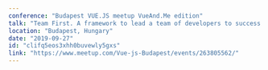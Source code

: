 ```yaml
---
conference: "Budapest VUE.JS meetup VueAnd.Me edition"
talk: "Team First. A framework to lead a team of developers to success in a high-pressure environment"
location: "Budapest, Hungary"
date: "2019-09-27"
id: "clifq5eos3xhh0buvewly5gxs"
link: "https://www.meetup.com/Vue-js-Budapest/events/263805562/"
---
```


